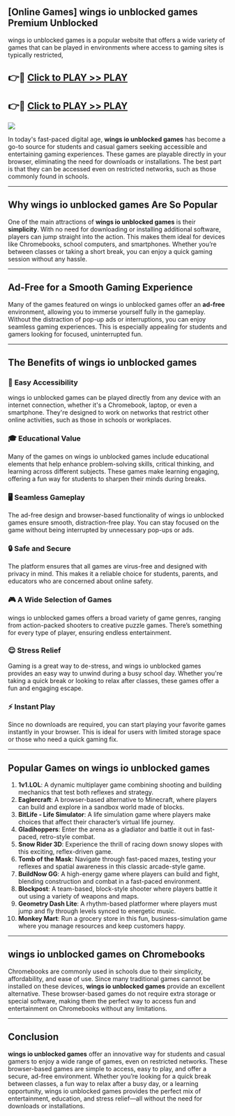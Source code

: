 ## [Online Games] wings io unblocked games Premium Unblocked

wings io unblocked games is a popular website that offers a wide variety of games that can be played in environments where access to gaming sites is typically restricted,


## 👉🔴 [Click to PLAY >> PLAY](http://us.freeplayer.one?title=wings_io_unblocked_games&ref=G-22D)

## 👉🔴 [Click to PLAY >> PLAY](http://us.freeplayer.one?title=wings_io_unblocked_games&ref=G-22D)


<a href="http://us.freeplayer.one?title=wings_io_unblocked_games&ref=G-22D"><img src="https://clearcache.store/games.png"></a>

In today's fast-paced digital age, **wings io unblocked games** has become a go-to source for students and casual gamers seeking accessible and entertaining gaming experiences. These games are playable directly in your browser, eliminating the need for downloads or installations. The best part is that they can be accessed even on restricted networks, such as those commonly found in schools.

---

## **Why wings io unblocked games Are So Popular**

One of the main attractions of **wings io unblocked games** is their **simplicity**. With no need for downloading or installing additional software, players can jump straight into the action. This makes them ideal for devices like Chromebooks, school computers, and smartphones. Whether you’re between classes or taking a short break, you can enjoy a quick gaming session without any hassle.

---

## **Ad-Free for a Smooth Gaming Experience**

Many of the games featured on wings io unblocked games offer an **ad-free** environment, allowing you to immerse yourself fully in the gameplay. Without the distraction of pop-up ads or interruptions, you can enjoy seamless gaming experiences. This is especially appealing for students and gamers looking for focused, uninterrupted fun.

---

## **The Benefits of wings io unblocked games**

### 🚪 **Easy Accessibility**
wings io unblocked games can be played directly from any device with an internet connection, whether it's a Chromebook, laptop, or even a smartphone. They're designed to work on networks that restrict other online activities, such as those in schools or workplaces.

### 🎓 **Educational Value**
Many of the games on wings io unblocked games include educational elements that help enhance problem-solving skills, critical thinking, and learning across different subjects. These games make learning engaging, offering a fun way for students to sharpen their minds during breaks.

### 🖥️ **Seamless Gameplay**
The ad-free design and browser-based functionality of wings io unblocked games ensure smooth, distraction-free play. You can stay focused on the game without being interrupted by unnecessary pop-ups or ads.

### 🔒 **Safe and Secure**
The platform ensures that all games are virus-free and designed with privacy in mind. This makes it a reliable choice for students, parents, and educators who are concerned about online safety.

### 🎮 **A Wide Selection of Games**
wings io unblocked games offers a broad variety of game genres, ranging from action-packed shooters to creative puzzle games. There’s something for every type of player, ensuring endless entertainment.

### 😌 **Stress Relief**
Gaming is a great way to de-stress, and wings io unblocked games provides an easy way to unwind during a busy school day. Whether you're taking a quick break or looking to relax after classes, these games offer a fun and engaging escape.

### ⚡ **Instant Play**
Since no downloads are required, you can start playing your favorite games instantly in your browser. This is ideal for users with limited storage space or those who need a quick gaming fix.

---

## **Popular Games on wings io unblocked games**

1. **1v1.LOL**: A dynamic multiplayer game combining shooting and building mechanics that test both reflexes and strategy.
2. **Eaglercraft**: A browser-based alternative to Minecraft, where players can build and explore in a sandbox world made of blocks.
3. **BitLife - Life Simulator**: A life simulation game where players make choices that affect their character’s virtual life journey.
4. **Gladihoppers**: Enter the arena as a gladiator and battle it out in fast-paced, retro-style combat.
5. **Snow Rider 3D**: Experience the thrill of racing down snowy slopes with this exciting, reflex-driven game.
6. **Tomb of the Mask**: Navigate through fast-paced mazes, testing your reflexes and spatial awareness in this classic arcade-style game.
7. **BuildNow GG**: A high-energy game where players can build and fight, blending construction and combat in a fast-paced environment.
8. **Blockpost**: A team-based, block-style shooter where players battle it out using a variety of weapons and maps.
9. **Geometry Dash Lite**: A rhythm-based platformer where players must jump and fly through levels synced to energetic music.
10. **Monkey Mart**: Run a grocery store in this fun, business-simulation game where you manage resources and keep customers happy.

---

## **wings io unblocked games on Chromebooks**

Chromebooks are commonly used in schools due to their simplicity, affordability, and ease of use. Since many traditional games cannot be installed on these devices, **wings io unblocked games** provide an excellent alternative. These browser-based games do not require extra storage or special software, making them the perfect way to access fun and entertainment on Chromebooks without any limitations.

---

## **Conclusion**

**wings io unblocked games** offer an innovative way for students and casual gamers to enjoy a wide range of games, even on restricted networks. These browser-based games are simple to access, easy to play, and offer a secure, ad-free environment. Whether you’re looking for a quick break between classes, a fun way to relax after a busy day, or a learning opportunity, wings io unblocked games provides the perfect mix of entertainment, education, and stress relief—all without the need for downloads or installations.